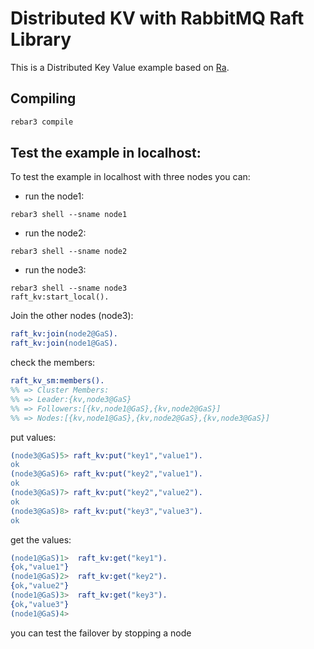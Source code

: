 # Distributed KV with RabbitMQ Raft Library

This is a Distributed Key Value example based on [Ra](https://github.com/rabbitmq/ra).

## Compiling

``` bash
rebar3 compile
```

## Test the example in localhost:

To test the example in localhost with three nodes you can:

- run the node1:
```
rebar3 shell --sname node1
```

- run the node2:
```
rebar3 shell --sname node2

```
- run the node3:
```
rebar3 shell --sname node3
raft_kv:start_local().
```

Join the other nodes (node3):
```erlang
raft_kv:join(node2@GaS).
raft_kv:join(node1@GaS).
```

check the members:

```erlang
raft_kv_sm:members().
%% => Cluster Members:
%% => Leader:{kv,node3@GaS}
%% => Followers:[{kv,node1@GaS},{kv,node2@GaS}]
%% => Nodes:[{kv,node1@GaS},{kv,node2@GaS},{kv,node3@GaS}]
```

put values:
```erlang
(node3@GaS)5> raft_kv:put("key1","value1").
ok
(node3@GaS)6> raft_kv:put("key2","value1").
ok
(node3@GaS)7> raft_kv:put("key2","value2").
ok
(node3@GaS)8> raft_kv:put("key3","value3").
ok
```

get the values:
```erlang
(node1@GaS)1>  raft_kv:get("key1").
{ok,"value1"}
(node1@GaS)2>  raft_kv:get("key2").
{ok,"value2"}
(node1@GaS)3>  raft_kv:get("key3").
{ok,"value3"}
(node1@GaS)4>
```

you can test the failover by stopping a node
